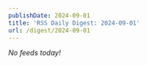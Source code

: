 ```yaml
---
publishDate: 2024-09-01
title: 'RSS Daily Digest: 2024-09-01'
url: /digest/2024-09-01
---
```


_No feeds today!_
